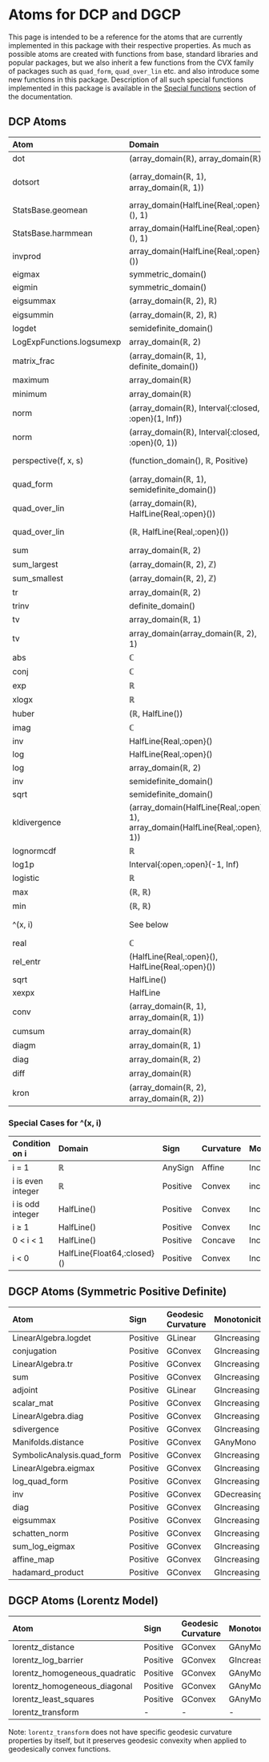 # Atoms for DCP and DGCP

This page is intended to be a reference for the atoms that are currently implemented in this package with their respective properties. As much as possible atoms are created with functions from base, standard libraries and popular packages, but we also inherit a few functions from the CVX family of packages such as `quad_form`, `quad_over_lin` etc. and also introduce some new functions in this package. Description of all such special functions implemented in this package is available in the [Special functions](@ref) section of the documentation.

## DCP Atoms

| Atom | Domain | Sign | Curvature | Monotonicity |
|:-----|:-------|:-----|:----------|:-------------|
| dot | (array_domain(ℝ), array_domain(ℝ)) | AnySign | Affine | Increasing |
| dotsort | (array_domain(ℝ, 1), array_domain(ℝ, 1)) | AnySign | Convex | (AnyMono, increasing_if_positive ∘ minimum) |
| StatsBase.geomean | array_domain(HalfLine{Real,:open}(), 1) | Positive | Concave | Increasing |
| StatsBase.harmmean | array_domain(HalfLine{Real,:open}(), 1) | Positive | Concave | Increasing |
| invprod | array_domain(HalfLine{Real,:open}()) | Positive | Convex | Decreasing |
| eigmax | symmetric_domain() | AnySign | Convex | AnyMono |
| eigmin | symmetric_domain() | AnySign | Concave | AnyMono |
| eigsummax | (array_domain(ℝ, 2), ℝ) | AnySign | Convex | AnyMono |
| eigsummin | (array_domain(ℝ, 2), ℝ) | AnySign | Concave | AnyMono |
| logdet | semidefinite_domain() | AnySign | Concave | AnyMono |
| LogExpFunctions.logsumexp | array_domain(ℝ, 2) | AnySign | Convex | Increasing |
| matrix_frac | (array_domain(ℝ, 1), definite_domain()) | AnySign | Convex | AnyMono |
| maximum | array_domain(ℝ) | AnySign | Convex | Increasing |
| minimum | array_domain(ℝ) | AnySign | Concave | Increasing |
| norm | (array_domain(ℝ), Interval{:closed, :open}(1, Inf)) | Positive | Convex | increasing_if_positive |
| norm | (array_domain(ℝ), Interval{:closed, :open}(0, 1)) | Positive | Convex | increasing_if_positive |
| perspective(f, x, s) | (function_domain(), ℝ, Positive) | Same as f | Same as f | AnyMono |
| quad_form | (array_domain(ℝ, 1), semidefinite_domain()) | Positive | Convex | (increasing_if_positive, Increasing) |
| quad_over_lin | (array_domain(ℝ), HalfLine{Real,:open}()) | Positive | Convex | (increasing_if_positive, Decreasing) |
| quad_over_lin | (ℝ, HalfLine{Real,:open}()) | Positive | Convex | (increasing_if_positive, Decreasing) |
| sum | array_domain(ℝ, 2) | AnySign | Affine | Increasing |
| sum_largest | (array_domain(ℝ, 2), ℤ) | AnySign | Convex | Increasing |
| sum_smallest | (array_domain(ℝ, 2), ℤ) | AnySign | Concave | Increasing |
| tr | array_domain(ℝ, 2) | AnySign | Affine | Increasing |
| trinv | definite_domain() | Positive | Convex | AnyMono |
| tv | array_domain(ℝ, 1) | Positive | Convex | AnyMono |
| tv | array_domain(array_domain(ℝ, 2), 1) | Positive | Convex | AnyMono |
| abs | ℂ | Positive | Convex | increasing_if_positive |
| conj | ℂ | AnySign | Affine | AnyMono |
| exp | ℝ | Positive | Convex | Increasing |
| xlogx | ℝ | AnySign | Convex | AnyMono |
| huber | (ℝ, HalfLine()) | Positive | Convex | increasing_if_positive |
| imag | ℂ | AnySign | Affine | AnyMono |
| inv | HalfLine{Real,:open}() | Positive | Convex | Decreasing |
| log | HalfLine{Real,:open}() | AnySign | Concave | Increasing |
| log | array_domain(ℝ, 2) | Positive | Concave | Increasing |
| inv | semidefinite_domain() | AnySign | Convex | Decreasing |
| sqrt | semidefinite_domain() | Positive | Concave | Increasing |
| kldivergence | (array_domain(HalfLine{Real,:open}, 1), array_domain(HalfLine{Real,:open}, 1)) | Positive | Convex | AnyMono |
| lognormcdf | ℝ | Negative | Concave | Increasing |
| log1p | Interval{:open,:open}(-1, Inf) | Negative | Concave | Increasing |
| logistic | ℝ | Positive | Convex | Increasing |
| max | (ℝ, ℝ) | AnySign | Convex | Increasing |
| min | (ℝ, ℝ) | AnySign | Concave | Increasing |
| ^(x, i) | See below | See below | See below | See below |
| real | ℂ | AnySign | Affine | Increasing |
| rel_entr | (HalfLine{Real,:open}(), HalfLine{Real,:open}()) | AnySign | Convex | (AnyMono, Decreasing) |
| sqrt | HalfLine() | Positive | Concave | Increasing |
| xexpx | HalfLine | Positive | Convex | Increasing |
| conv | (array_domain(ℝ, 1), array_domain(ℝ, 1)) | AnySign | Affine | AnyMono |
| cumsum | array_domain(ℝ) | AnySign | Affine | Increasing |
| diagm | array_domain(ℝ, 1) | AnySign | Affine | Increasing |
| diag | array_domain(ℝ, 2) | AnySign | Affine | Increasing |
| diff | array_domain(ℝ) | AnySign | Affine | Increasing |
| kron | (array_domain(ℝ, 2), array_domain(ℝ, 2)) | AnySign | Affine | Increasing |

### Special Cases for ^(x, i)

| Condition on i | Domain | Sign | Curvature | Monotonicity |
|:---------------|:-------|:-----|:----------|:-------------|
| i = 1 | ℝ | AnySign | Affine | Increasing |
| i is even integer | ℝ | Positive | Convex | increasing_if_positive |
| i is odd integer | HalfLine() | Positive | Convex | Increasing |
| i ≥ 1 | HalfLine() | Positive | Convex | Increasing |
| 0 < i < 1 | HalfLine() | Positive | Concave | Increasing |
| i < 0 | HalfLine{Float64,:closed}() | Positive | Convex | Increasing |

## DGCP Atoms (Symmetric Positive Definite)

| Atom | Sign | Geodesic Curvature | Monotonicity |
|:-----|:-----|:-------------------|:-------------|
| LinearAlgebra.logdet | Positive | GLinear | GIncreasing |
| conjugation | Positive | GConvex | GIncreasing |
| LinearAlgebra.tr | Positive | GConvex | GIncreasing |
| sum | Positive | GConvex | GIncreasing |
| adjoint | Positive | GLinear | GIncreasing |
| scalar_mat | Positive | GConvex | GIncreasing |
| LinearAlgebra.diag | Positive | GConvex | GIncreasing |
| sdivergence | Positive | GConvex | GIncreasing |
| Manifolds.distance | Positive | GConvex | GAnyMono |
| SymbolicAnalysis.quad_form | Positive | GConvex | GIncreasing |
| LinearAlgebra.eigmax | Positive | GConvex | GIncreasing |
| log_quad_form | Positive | GConvex | GIncreasing |
| inv | Positive | GConvex | GDecreasing |
| diag | Positive | GConvex | GIncreasing |
| eigsummax | Positive | GConvex | GIncreasing |
| schatten_norm | Positive | GConvex | GIncreasing |
| sum_log_eigmax | Positive | GConvex | GIncreasing |
| affine_map | Positive | GConvex | GIncreasing |
| hadamard_product | Positive | GConvex | GIncreasing |

## DGCP Atoms (Lorentz Model)

| Atom | Sign | Geodesic Curvature | Monotonicity |
|:-----|:-----|:-------------------|:-------------|
| lorentz_distance | Positive | GConvex | GAnyMono |
| lorentz_log_barrier | Positive | GConvex | GIncreasing |
| lorentz_homogeneous_quadratic | Positive | GConvex | GAnyMono |
| lorentz_homogeneous_diagonal | Positive | GConvex | GAnyMono |
| lorentz_least_squares | Positive | GConvex | GAnyMono |
| lorentz_transform | - | - | - |

Note: `lorentz_transform` does not have specific geodesic curvature properties by itself, but it preserves geodesic convexity when applied to geodesically convex functions.